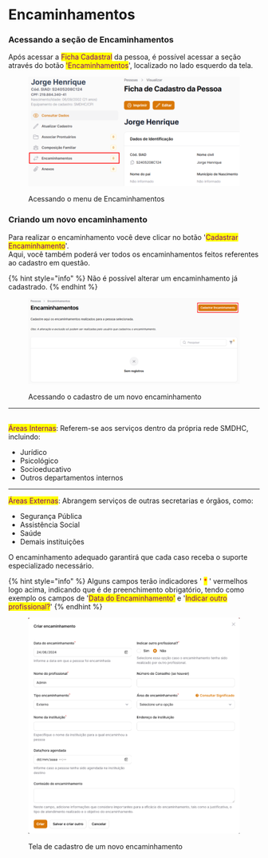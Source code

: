 # Encaminhamentos

### Acessando a seção de Encaminhamentos

Após acessar a <mark style="color:purple;">Ficha Cadastral</mark> da pessoa, é possível acessar a seção através do botão <mark style="color:purple;">'Encaminhamentos</mark>', localizado no lado esquerdo da tela.

<figure><img src="../.gitbook/assets/image (2) (1) (1).png" alt=""><figcaption><p>Acessando o menu de Encaminhamentos</p></figcaption></figure>

### Criando um novo encaminhamento

Para realizar o encaminhamento você deve clicar no botão '<mark style="color:purple;">Cadastrar Encaminhamento</mark>'.\
Aqui, você também poderá ver todos os encaminhamentos feitos referentes ao cadastro em questão.

{% hint style="info" %}
Não é possível alterar um encaminhamento já cadastrado.
{% endhint %}

<figure><img src="../.gitbook/assets/image (7).png" alt=""><figcaption><p>Acessando o cadastro de um novo encaminhamento</p></figcaption></figure>

***

\
<mark style="color:purple;">Áreas Internas</mark>: Referem-se aos serviços dentro da própria rede SMDHC, incluindo:

* Jurídico
* Psicológico
* Socioeducativo
* Outros departamentos internos

***

<mark style="color:purple;">Áreas Externas</mark>: Abrangem serviços de outras secretarias e órgãos, como:

* Segurança Pública
* Assistência Social
* Saúde
* Demais instituições

O encaminhamento adequado garantirá que cada caso receba o suporte especializado necessário.

{% hint style="info" %}
Alguns campos terão indicadores ' <mark style="color:red;">\*</mark> ' vermelhos logo acima, indicando que é de preenchimento obrigatório, tendo como exemplo os campos de '<mark style="color:purple;">Data do Encaminhamento'</mark> e '<mark style="color:purple;">Indicar outro profissional?</mark>'
{% endhint %}

<figure><img src="../.gitbook/assets/image (6).png" alt=""><figcaption><p>Tela de cadastro de um novo encaminhamento</p></figcaption></figure>

